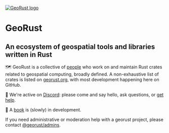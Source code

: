 [![GeoRust logo](https://avatars1.githubusercontent.com/u/10320338?v=4&s=50)](https://github.com/georust)

# GeoRust
## An ecosystem of geospatial tools and libraries written in Rust

🗺️ GeoRust is a collective of [people](https://github.com/orgs/georust/people) who work on and maintain Rust crates related to geospatial computing, broadly defined. A non-exhaustive list of crates is listed on [georust.org](https://georust.org), with most development happening here on GitHub.

👋 We're active on [Discord](https://discord.gg/Fp2aape): please come and say hello, ask questions, or [get help](https://discord.gg/A2HEFRvKfk).

📗 A [book](https://book.georust.org/) is (slowly) in development.

If you need administrative or moderation help with a georust project, please contact [@georust/admins](https://github.com/orgs/georust/teams/admins).
